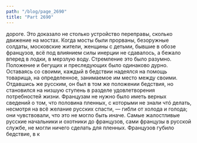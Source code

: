 ```yaml
---
path: "/blog/page_2690"
title: "Part 2690"
---
```


 дороге. Это доказало не столько устройство переправы, сколько движение на мостах. Когда мосты были прорваны, безоружные солдаты, московские жители, женщины с детьми, бывшие в обозе французов, всё под влиянием силы инерции не сдавалось, а бежало вперед в лодки, в мерзлую воду.
Стремление это было разумно. Положение и бегущих и преследующих было одинаково дурно. Оставаясь со своими, каждый в бедствии надеялся на помощь товарища, на определенное, занимаемое им место между своими. Отдавшись же русским, он был в том же положении бедствия, но становился на низшую ступень в разделе удовлетворения потребностей жизни. Французам не нужно было иметь верных сведений о том, что половина пленных, с которыми не знали чтó делать, несмотря на всё желание русских спасти, — гибли от холода и голода; они чувствовали, что это не могло быть иначе. Самые жалостливые русские начальники и охотники до французов, сами французы в русской службе, не могли ничего сделать для пленных. Французов губило бедствие, в к
